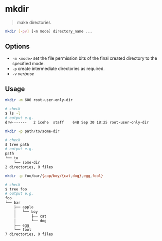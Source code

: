 # mkdir

> make directories

```bash
mkdir [-pv] [-m mode] directory_name ...
```

## Options

- `-m <mode>` set the file permission bits of the final created directory to the specified mode.
- `-p` create intermediate directories as required.
- `-v` _verbose_

## Usage

```bash
mkdir -m 600 root-user-only-dir

# check
$ ls -l
# output e.g.
drw-------   2 icehe  staff    64B Sep 30 18:25 root-user-only-dir
```

```bash
mkdir -p path/to/some-dir

# check
$ tree path
# output e.g.
path
└── to
    └── some-dir
2 directories, 0 files
```

```bash
mkdir -p foo/bar/{app/boy/{cat,dog},egg,fool}

# check
$ tree foo
# output e.g.
foo
└── bar
    ├── apple
    │   └── boy
    │       ├── cat
    │       └── dog
    ├── egg
    └── fool
7 directories, 0 files
```